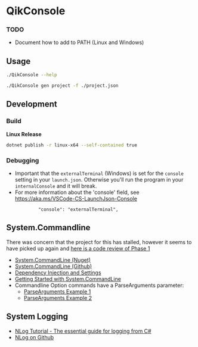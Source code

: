 # QikConsole

### TODO

- Document how to add to PATH (Linux and Windows)

## Usage

```bash
./QikConsole --help

./QikConsole gen project -f ./project.json
```

## Development

### Build

**Linux Release**

```bash
dotnet publish -r linux-x64 --self-contained true
```

### Debugging

- Important that the `externalTerminal` (Windows) is set for the `console` setting in your `launch.json`. Otherwise you'll run the program in your `internalConsole` and it will break. 
- For more information about the 'console' field, see https://aka.ms/VSCode-CS-LaunchJson-Console

```
            "console": "externalTerminal",
```

## System.Commandline

There was concern that the project for this has stalled, however it seems to have picked up again and [here is a code review of Phase 1](https://www.youtube.com/watch?v=yDQGsZSEDOk)

- [System.CommandLine (Nuget)](https://www.nuget.org/packages/System.CommandLine)
- [System.CommandLine (Github)](https://github.com/dotnet/command-line-api/blob/master/docs/Your-first-app-with-System-CommandLine.md)
- [Dependency Injection and Settings](https://espressocoder.com/2018/12/03/build-a-console-app-in-net-core-like-a-pro/)
- [Getting Started with System.CommandLine](https://dotnetdevaddict.co.za/2020/09/25/getting-started-with-system-commandline/)
- Commandline Option commands have a ParseArguments parameter:
  - [ParseArguments Example 1](https://csharp.hotexamples.com/examples/CommandLine/Parser/ParseArguments/php-parser-parsearguments-method-examples.html)
  - [ParseArguments Example 2](https://csharp.hotexamples.com/examples/CommandLine/CommandLineParser/ParseArguments/php-commandlineparser-parsearguments-method-examples.html)


## System Logging

- [NLog Tutorial - The essential guide for logging from C#](https://blog.elmah.io/nlog-tutorial-the-essential-guide-for-logging-from-csharp/)
- [NLog on Github](https://github.com/NLog/NLog)